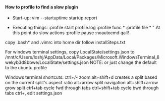 #### How to profile to find a slow plugin

  * Start-up:
vim --startuptime startup.report


  * Executing things:
:profile start profile.log
:profile func *
:profile file *
" At this point do slow actions
:profile pause
:noautocmd qall!

copy .bash* and .vimrc into home dir
follow installSteps.txt

For windows terminal settings, copy LocalState/settings.json to /mnt/c/Users/loshj/AppData/Local/Packages/Microsoft.WindowsTerminal_8wekyb3d8bbwe/LocalState/settings.json
NOTE: or just change the default to the ubuntu profile

Windows terminal shortcuts:
ctrl+/- zoom
alt+shift+d creates a split based on the current split's aspect ratio
alt+arrow split navigation
alt+shift+arrow grow split
ctrl+tab cycle fwd through tabs
ctrl+shift+tab cycle bwd through tabs
ctrl+, edit settings.json
